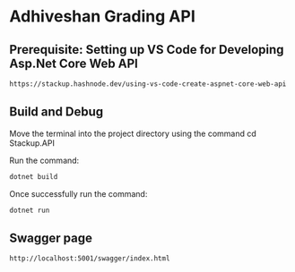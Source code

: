 # Adhiveshan Grading API

## Prerequisite: Setting up VS Code for Developing Asp.Net Core Web API

```bash
https://stackup.hashnode.dev/using-vs-code-create-aspnet-core-web-api
```

## Build and Debug

Move the terminal into the project directory using the command cd Stackup.API

Run the command:

```bash
dotnet build
```

Once successfully run the command:

```bash
dotnet run
```

## Swagger page

```bash
http://localhost:5001/swagger/index.html
```
